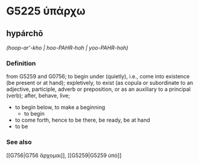 # G5225 ὑπάρχω

## hypárchō

_(hoop-ar'-kho | hoo-PAHR-hoh | yoo-PAHR-hoh)_

### Definition

from G5259 and G0756; to begin under (quietly), i.e., come into existence (be present or at hand); expletively, to exist (as copula or subordinate to an adjective, participle, adverb or preposition, or as an auxiliary to a principal (verb); after, behave, live; 

- to begin below, to make a beginning
  - to begin
- to come forth, hence to be there, be ready, be at hand
- to be

### See also

[[G756|G756 ἄρχομαι]], [[G5259|G5259 ὑπό]]
